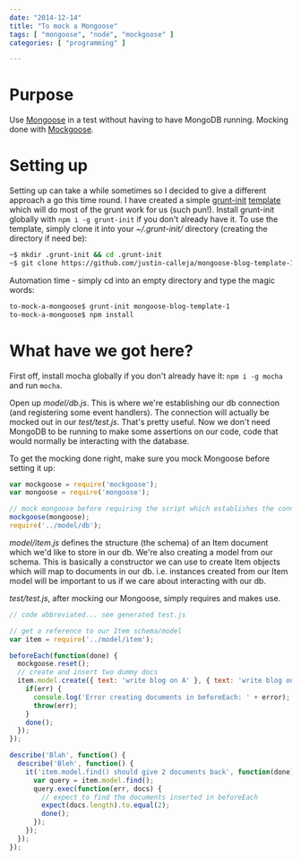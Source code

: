 ```yaml
---
date: "2014-12-14"
title: "To mock a Mongoose"
tags: [ "mongoose", "node", "mockgoose" ]
categories: [ "programming" ]

---
```


# Purpose

Use [Mongoose](https://github.com/learnboost/mongoose "Mongoose") in a test without having to have MongoDB running. Mocking done with [Mockgoose](https://github.com/mccormicka/Mockgoose "Mockgoose").

# Setting up

Setting up can take a while sometimes so I decided to give a different approach a go this time round. I have created a simple [grunt-init](https://github.com/gruntjs/grunt-init "grunt-init") [template](https://github.com/justin-calleja/mongoose-blog-template-1 "mongoose-blog-template-1") which will do most of the grunt work for us (such pun!). Install grunt-init globally with `npm i -g grunt-init` if you don't already have it. To use the template, simply clone it into your *~/.grunt-init/* directory (creating the directory if need be):

``` bash
~$ mkdir .grunt-init && cd .grunt-init
~$ git clone https://github.com/justin-calleja/mongoose-blog-template-1
```

Automation time - simply cd into an empty directory and type the magic words:

``` bash
to-mock-a-mongoose$ grunt-init mongoose-blog-template-1
to-mock-a-mongoose$ npm install
```

# What have we got here?

First off, install mocha globally if you don't already have it: `npm i -g mocha` and run `mocha`.

Open up *model/db.js*. This is where we're establishing our db connection (and registering some event handlers). The connection will actually be mocked out in our *test/test.js*. That's pretty useful. Now we don't need MongoDB to be running to make some assertions on our code, code that would normally be interacting with the database.

To get the mocking done right, make sure you mock Mongoose before setting it up:

``` javascript
var mockgoose = require('mockgoose');
var mongoose = require('mongoose');

// mock mongoose before requiring the script which establishes the connection (to mock the connection)
mockgoose(mongoose);
require('../model/db');
```

*model/item.js* defines the structure (the schema) of an Item document which we'd like to store in our db. We're also creating a model from our schema. This is basically a constructor we can use to create Item objects which will map to documents in our db. i.e. instances created from our Item model will be important to us if we care about interacting with our db.

*test/test.js*, after mocking our Mongoose, simply requires and makes use.

``` javascript
// code abbreviated... see generated test.js

// get a reference to our Item schema/model
var item = require('../model/item');

beforeEach(function(done) {
  mockgoose.reset();
  // create and insert two dummy docs
  item.model.create({ text: 'write blog on A' }, { text: 'write blog on B' }, function(err, blogOnA, blogOnB) {
    if(err) {
      console.log('Error creating documents in beforeEach: ' + error);
      throw(err);
    }
    done();
  });
});

describe('Blah', function() {
  describe('Bleh', function() {
    it('item.model.find() should give 2 documents back', function(done) {
      var query = item.model.find();
      query.exec(function(err, docs) {
        // expect to find the documents inserted in beforeEach
        expect(docs.length).to.equal(2);
        done();
      });
    });
  });
});
```

